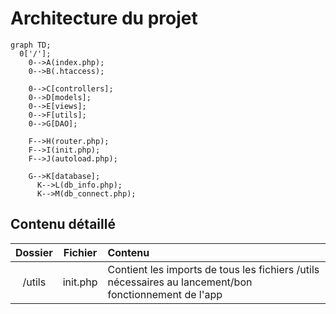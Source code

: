 # Architecture du projet

```mermaid
graph TD;
  0['/'];
    0-->A(index.php);
    0-->B(.htaccess);
    
    0-->C[controllers];
    0-->D[models];
    0-->E[views];
    0-->F[utils];
    0-->G[DAO];

    F-->H(router.php);
    F-->I(init.php);
    F-->J(autoload.php);
  
    G-->K[database];
      K-->L(db_info.php);
      K-->M(db_connect.php);
```

## Contenu détaillé

| Dossier | Fichier | Contenu |
|:--:|:--:|:--|
| /utils | init.php | Contient les imports de tous les fichiers /utils nécessaires au lancement/bon fonctionnement de l'app |
